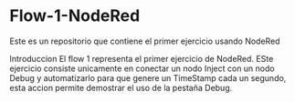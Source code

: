# Flow-1-NodeRed
Este es un repositorio que contiene el primer ejercicio usando NodeRed

Introduccion
El flow 1 representa el primer ejercicio de NodeRed. ESte ejercicio consiste unicamente en conectar un nodo Inject con un nodo Debug y automatizarlo para que genere un TimeStamp cada un segundo, esta accion permite demostrar el uso de la pestaña Debug. 

